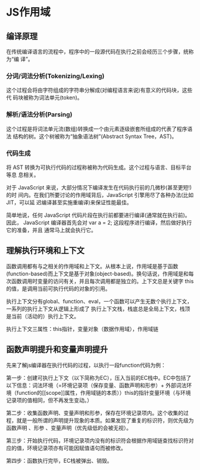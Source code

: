 # JS作用域
## 编译原理
在传统编译语言的流程中，程序中的一段源代码在执行之前会经历三个步骤，统称为“编 译”。

### 分词/词法分析(Tokenizing/Lexing) 
这个过程会将由字符组成的字符串分解成(对编程语言来说)有意义的代码块，这些代 码块被称为词法单元(token)。

### 解析/语法分析(Parsing) 
这个过程是将词法单元流(数组)转换成一个由元素逐级嵌套所组成的代表了程序语法 结构的树。这个树被称为“抽象语法树”(Abstract Syntax Tree，AST)。

### 代码生成将 AST 转换为可执行代码的过程称被称为代码生成。这个过程与语言、目标平台等息 息相关。

对于 JavaScript 来说，大部分情况下编译发生在代码执行前的几微秒(甚至更短!)的时 间内。在我们所要讨论的作用域背后，JavaScript 引擎用尽了各种办法(比如 JIT，可以延 迟编译甚至实施重编译)来保证性能最佳。
简单地说，任何 JavaScript 代码片段在执行前都要进行编译(通常就在执行前)。因此， JavaScript 编译器首先会对 var a = 2; 这段程序进行编译，然后做好执行它的准备，并且 通常马上就会执行它。

## 理解执行环境和上下文
函数调用都有与之相关的作用域和上下文。从根本上说，作用域是基于函数(function-based)而上下文是基于对象(object-based)。换句话说，作用域是和每次函数调用时变量的访问有关，并且每次调用都是独立的。上下文总是关键字 this 的值，是调用当前可执行代码的对象的引用。

执行上下文分有global、function、eval，一个函数可以产生无数个执行上下文，一系列的执行上下文从逻辑上形成了 执行上下文栈，栈底总是全局上下文，栈顶是当前（活动的）执行上下文。

执行上下文三属性：this指针，变量对象（数据作用域），作用域链

## 函数声明提升和变量声明提升
先来了解js编译器在执行代码的过程，以执行一段function代码为例：

第一步：创建可执行上下文（以下简称为EC），压入当前的EC栈中。EC中包括了以下信息：词法环境（=环境记录项（保存变量、函数声明和形参）+ 外部词法环境（function的[[scope]]属性，作用域链的本质））this的指针变量环境（与环境记录项的值相同，但不再发生变动。）

第二步：收集函数声明、变量声明和形参，保存在环境记录项内。这个收集的过程，就是一般所谓的声明提升现象的本质。如果发现了重复的标识符，则优先级为函数声明 、形参 、变量声明（优先级低的会被无视）。

第三步：开始执行代码，环境记录项内没有的标识符会根据作用域链查找标识符对应的值，环境记录项亦有可能因赋值语句而被修改。

第四步：函数执行完毕，EC栈被弹出、销毁。
